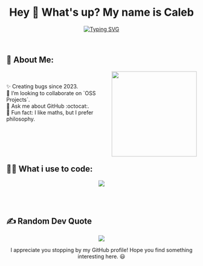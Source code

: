 <h1 align="center">Hey 👋 What's up? My name is Caleb</h1>
<p align="center">
 <a href="https://git.io/typing-svg"><img src="https://readme-typing-svg.herokuapp.com?font=Poppins+Code&size=25&duration=4000&pause=1000&color=00ded6&center=true&vCenter=true&random=false&width=435&lines=Backend+Development;API+Development;Embeded+Systems;Cybersecurity;Networks+and+Linux" alt="Typing SVG" /></a>
</p> 
<br>
	
## 💫 About Me:

<picture> <img align="right" src="https://media2.giphy.com/media/v1.Y2lkPTc5MGI3NjExMzhpcHc0cnV4cTBta2lsY2ExZ3loOWZ2N3RwMTh5M2U3cDdjZDJ4MyZlcD12MV9pbnRlcm5hbF9naWZfYnlfaWQmY3Q9Zw/HE0Sw49YY8vpS/giphy.gif" width = 225px></picture>
<br>

<p align="left">✨ Creating bugs since 2023.<br>👯 I’m looking to collaborate on `OSS Projects`.<br>💬 Ask me about GitHub :octocat:.<br>🎲 Fun fact: I like maths, but I prefer philosophy.</p>
<br><br><br><br>

## 👨‍💻 What i use to code:

<p align="center">
  <a href="https://skillicons.dev">
    <img src="https://skillicons.dev/icons?i=anaconda,arch,arduino,bash,deno,discord,django,flask,golang,docker,eclipse,heroku,latex,linux,mysql,neovim,php,mongo,postgresql,nodejs,postman,python,sqlite,typescript,vuejs,sass,vscode,gcp&perline=14" />
  </a>
</p>
<br><br>

## ✍️ Random Dev Quote
<p align="center">
  <img src="https://quotes-github-readme.vercel.app/api?type=horizontal&theme=tokyonight">
</p>

<p align="center">I appreciate you stopping by my GitHub profile! Hope you find something interesting here. 😃</p> 
